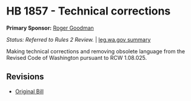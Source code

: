 # HB 1857 - Technical corrections
**Primary Sponsor:** [Roger Goodman](/person/leg/roger.goodman.md)

*Status: Referred to Rules 2 Review.* | [leg.wa.gov summary](https://app.leg.wa.gov/billsummary?BillNumber=1857&Year=2021)

Making technical corrections and removing obsolete language from the Revised Code of Washington pursuant to RCW 1.08.025.

## Revisions
* [Original Bill](1/)